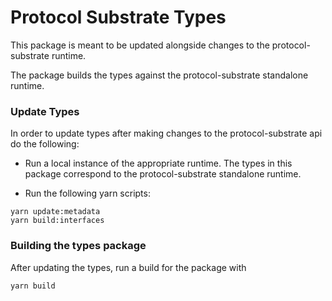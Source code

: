 # Protocol Substrate Types

This package is meant to be updated alongside changes to the protocol-substrate runtime.

The package builds the types against the protocol-substrate standalone runtime.

### Update Types

In order to update types after making changes to the protocol-substrate api do the following:

- Run a local instance of the appropriate runtime. The types in this package correspond to the protocol-substrate standalone runtime.

- Run the following yarn scripts:
```
yarn update:metadata
yarn build:interfaces
```

### Building the types package

After updating the types, run a build for the package with
```
yarn build
```
